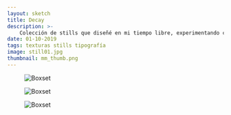 ```yaml
---
layout: sketch
title: Decay
description: >-
    Colección de stills que diseñé en mi tiempo libre, experimentando con texturas y tipografías.
date: 01-10-2019
tags: texturas stills tipografía
image: still01.jpg
thumbnail: mm_thumb.png
---
```

<figure class="full">
    <img src="/public/sketches/MM01.png" alt="Boxset" loading="lazy">
</figure>

<figure class="full">
    <img src="/public/sketches/MM02.png" alt="Boxset" loading="lazy">
</figure>

<figure class="full">
    <img src="/public/sketches/MM03.png" alt="Boxset" loading="lazy">
</figure>
